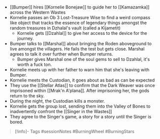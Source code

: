 - [[Bumper]] hires [[Kornelie Bonejaw]] to guide her to [[Kamazamka]] across the Western Wastes
- Kornelie passes an Ob 3 Lost-Treasure Wise to find a weird compass like object that tracks the essence of legendary things amongst the random treasures in Dzhalal's vault (called a Kijametit)
	- Kornelie gets [[Dzahlal]] to give her access to the device for the journey.
- Bumper talks to [[Marshal]] about bringing the Roden aboveground to live amongst the villagers.  He fails the test but gets close.  Marshal agrees to talk it over further when Bumper returns.
	- Bumper gives Marshal one of the soul gems to sell to Dzahlal, it's worth a fuck ton.
- Kornelie meets up with her father to warn him that she's leaving with Bumper.
- Kornelie meets the Custodian, it goes about as bad as can be expected
- They use the [[Stellar Atlas]] to confirm that the Dark Weaver was once imprisoned within [[Mrak'n A'plana]].  After imprisoning her, the gods return to the sky.
- During the night, the Custodian kills a monster.
- Kornelie gets the group lost, sending them into the Valley of Bones to inadvertently confront the [[Singer in the Wastes]]
- They agree to the Singer's game, a story for a story until the Singer is bored.

> [!info]- Tags
> #sessionNotes #BurningWheel #BurningStars


